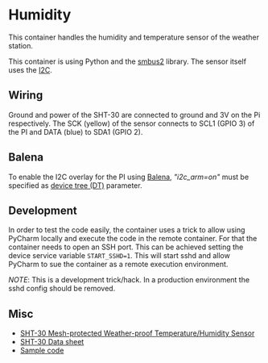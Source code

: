 # Humidity

This container handles the humidity and temperature sensor of the weather station.

This container is using Python and the [smbus2](https://pypi.org/project/smbus2/) library.
The sensor itself uses the [I2C](https://en.wikipedia.org/wiki/I%C2%B2C).

## Wiring

Ground and power of the SHT-30 are connected to ground and 3V on the Pi respectively.
The SCK (yellow) of the sensor connects to SCL1 (GPIO 3) of the PI and DATA (blue) to SDA1 (GPIO 2). 

## Balena 

To enable the I2C overlay for the PI using [Balena](https://www.balena.io/docs/reference/OS/advanced/), _"i2c_arm=on"_ must be specified as [device tree (DT)](https://www.raspberrypi.org/documentation/configuration/device-tree.md) parameter.

## Development

In order to test the code easily, the container uses a trick to allow using PyCharm locally and execute the code in the remote container.
For that the container needs to open an SSH port. 
This can be achieved setting the device service variable `START_SSHD=1`.
This will start sshd and allow PyCharm to sue the container as a remote execution environment.

*NOTE*: This is a development trick/hack.
In a production environment the sshd config should be removed.

## Misc

* [SHT-30 Mesh-protected Weather-proof Temperature/Humidity Sensor](https://www.adafruit.com/product/4099)
* [SHT-30 Data sheet](https://cdn-shop.adafruit.com/datasheets/SLHT5.pdf)
* [Sample code](https://github.com/ControlEverythingCommunity/SHT30)
